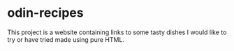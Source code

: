 # odin-recipes

This project is a website containing links to some tasty dishes I would like to try or have tried made using pure HTML.